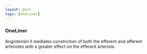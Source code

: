 ```yaml
---
layout: post
tags: [oneliner]
---
```



### OneLiner

Angiotensin II mediates constriction of both the efferent and afferent arterioles with a greater effect on the efferent arteriole.
